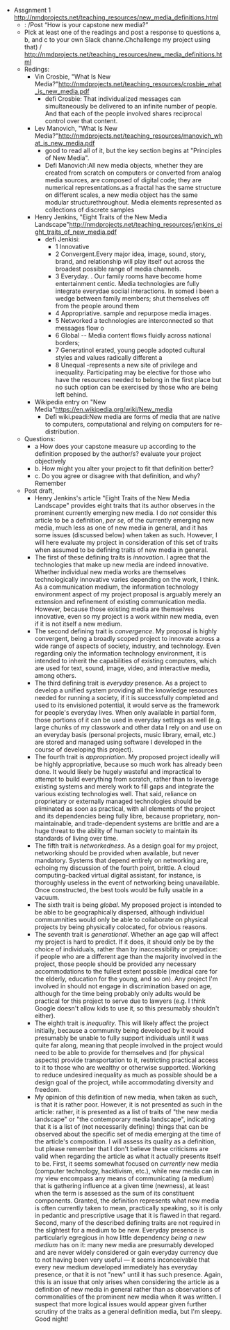 - Assgnment 1 http://nmdprojects.net/teaching_resources/new_media_definitions.html
  - : /Post “How is your capstone new media?”
  - Pick at least one of the readings and post a response to questions a, b, and c to your own Slack channe.Chchallenge my project using that) / http://nmdprojects.net/teaching_resources/new_media_definitions.html
  - Redings:
    - Vin Crosbie, "What Is New Media?"http://nmdprojects.net/teaching_resources/crosbie_what_is_new_media.pdf
      - defi Crosbie: That individualized messages can simultaneously be delivered to an infinite number of people.
And that each of the people involved shares reciprocal control over that content.
    - Lev Manovich, "What Is New Media?"http://nmdprojects.net/teaching_resources/manovich_what_is_new_media.pdf
      - good to read all of it, but the key section begins at "Principles of New Media".
      - Defi Manovich:All new media objects, whether they are created from scratch on computers or converted from analog media sources, are composed of digital code; they are numerical representations.as a fractal has the same structure on different scales, a new media object has the same modular structurethroughout. Media elements represented as collections of discrete samples 
    - Henry Jenkins, "Eight Traits of the New Media Landscape"http://nmdprojects.net/teaching_resources/jenkins_eight_traits_of_new_media.pdf
      - defi Jenkisi:
        - 1 Innovative
        - 2 Convergent.Every major idea, image, sound, story, brand, and relationship will play itself out
across the broadest possible range of media channels. 
        - 3 Everyday. . Our family rooms have become home entertainment centic. Media technologies are fully integrate  everydae sociial interactions. In somed i been a wedge between family members; shut themselves off from the people around them
        - 4 Appropriative.  sample and repurpose media images.
        - 5 Networked a technologies are interconnected so that messages flow o
        - 6 Global  -- Media content flows fluidly across national borders;
        - 7 Generatinol             erated, young people adopted cultural styles and values radically different a
        - 8 Unequal -represents a new site of privilege and inequality. Participating may be elective for those who have the resources needed to belong in the first place but no such option can be exercised by those who are being left behind.
    - Wikipedia entry on "New Media"https://en.wikipedia.org/wiki/New_media
      - Defi wiki.peadi:New media are forms of media that are native to computers, computational and relying on computers for re-distribution. 
  - Questions:
    - a How does your capstone measure up according to the definition proposed by the author/s? evaluate your project objectively 
    - b. How might you alter your project to fit that definition better?
    - c. Do you agree or disagree with that definition, and why?Remember
  - Post draft,
    - Henry Jenkins's article "Eight Traits of the New Media Landscape" provides eight traits that its author observes in the prominent currently emerging new media. I do _not_ consider this article to be a definition, _per se_, of the currently emerging new media, much less as one of new media in general, and it has some issues (discussed below) when taken as such. However, I will here evaluate my project in consideration of this set of traits when assumed to be defining traits of new media in general.
    - The first of these defining traits is _innovation_. I agree that the technologies that make up new media are indeed innovative. Whether individual new media works are themselves technologically innovative varies depending on the work, I think. As a communication medium, the information technology environment aspect of my project proposal is arguably merely an extension and refinement of existing communication media. However, because those existing media are themselves innovative, even so my project is a work within new media, even if it is not itself a new medium.
    - The second defining trait is _convergence_. My proposal is highly convergent, being a broadly scoped project to innovate across a wide range of aspects of society, industry, and technology. Even regarding only the information technology environment, it is intended to inherit the capabilities of existing computers, which are used for text, sound, image, video, and interactive media, among others.
    - The third defining trait is _everyday_ presence. As a project to develop a unified system providing all the knowledge resources needed for running a society, if it is successfully completed and used to its envisioned potential, it would serve as the framework for people's everyday lives. When only available in partial form, those portions of it can be used in everyday settings as well (e.g. large chunks of my classwork and other data I rely on and use on an everyday basis (personal projects, music library, email, etc.) are stored and managed using software I developed in the course of developing this project).
    - The fourth trait is _appropriation_. My proposed project ideally will be highly appropriative, because so much work has already been done. It would likely be hugely wasteful and impractical to attempt to build everything from scratch, rather than to leverage existing systems and merely work to fill gaps and integrate the various existing technologies well. That said, reliance on proprietary or externally managed technologies should be eliminated as soon as practical, with all elements of the project and its dependencies being fully libre, because proprietary, non-maintainable, and trade-dependent systems are brittle and are a huge threat to the ability of human society to maintain its standards of living over time.
    - The fifth trait is _networkedness_. As a design goal for my project, networking should be provided when available, but never mandatory. Systems that depend entirely on networking are, echoing my discussion of the fourth point, brittle. A cloud computing–backed virtual digital assistant, for instance, is thoroughly useless in the event of networking being unavailable. Once constructed, the best tools would be fully usable in a vacuum.
    - The sixth trait is being _global_. My proposed project is intended to be able to be geographically dispersed, although individual commumnities would only be able to collaborate on physical projects by being physically colocated, for obvious reasons.
    - The seventh trait is _generational_. Whether an age gap will affect my project is hard to predict. If it does, it should only be by the choice of individuals, rather than by inaccessibility or prejudice: if people who are a different age than the majority involved in the project, those people should be provided any necessary accommodations to the fullest extent possible (medical care for the elderly, education for the young, and so on). Any project I'm involved in should not engage in discrimination based on age, although for the time being probably only adults would be practical for this project to serve due to lawyers (e.g. I think Google doesn't allow kids to use it, so this presumably shouldn't either).
    - The eighth trait is _inequality_. This will likely affect the project initially, because a community being developed by it would presumably be unable to fully support individuals until it was quite far along, meaning that people involved in the project would need to be able to provide for themselves and (for physical aspects) provide transportation to it, restricting practical access to it to those who are wealthy or otherwise supported. Working to reduce undesired inequality as much as possible should be a design goal of the project, while accommodating diversity and freedom.
    - My opinion of this definition of new media, when taken as such, is that it is rather poor. However, it is not presented as such in the article: rather, it is presented as a list of traits of "the new media landscape" or "the contemporary media landscape", indicating that it is a list of (not necessarily defining) things that can be observed about the specific set of media emerging at the time of the article's composition. I will assess its quality as a definition, but please remember that I don't believe these criticisms are valid when regarding the article as what it actually presents itself to be. First, it seems somewhat focused on _currently_ new media (computer technology, hacktivism, etc.), while new media can in my view encompass any means of communicating (a medium) that is gathering influence at a given time (newness), at least when the term is assessed as the sum of its constituent components. Granted, the definition represents what new media is often currently taken to mean, practically speaking, so it is only in pedantic and prescriptive usage that it is flawed in that regard. Second, many of the described defining traits are not required in the slightest for a medium to be new. Everyday presence is particularly egregious in how little dependency _being a new medium_ has on it: many new media are presumably developed and are never widely considered or gain everyday currency due to not having been very useful — it seems inconceivable that every new medium developed immediately has everyday presence, or that it is not "new" until it has such presence. Again, this is an issue that only arises when considering the article as a definition of new media in general rather than as observations of commonalities of the prominent new media when it was written. I suspect that more logical issues would appear given further scrutiny of the traits as a general definition media, but I'm sleepy. Good night!
